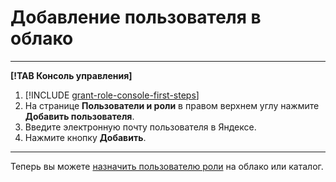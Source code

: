 # Добавление пользователя в облако

---

**[!TAB Консоль управления]**

1. [!INCLUDE [grant-role-console-first-steps](../../../_includes/iam/grant-role-console-first-steps.md)]
2. На странице **Пользователи и роли** в правом верхнем углу нажмите **Добавить пользователя**.
3. Введите электронную почту пользователя в Яндексе.
4. Нажмите кнопку **Добавить**.

---

Теперь вы можете [назначить пользователю роли](../roles/grant.md) на облако или каталог.